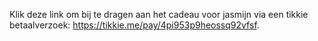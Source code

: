 Klik deze link om bij te dragen aan het cadeau voor jasmijn via een tikkie betaalverzoek: <https://tikkie.me/pay/4pi953p9heossq92vfsf>.


